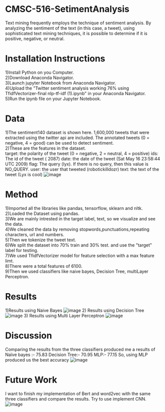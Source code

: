# CMSC-516-SetimentAnalysis

Text mining frequently employs the technique of sentiment analysis. By analyzing the sentiment of the text (in this case, a tweet), using sophisticated text mining techniques, it is possible to determine if it is positive, negative, or neutral.

# Installation Instructions <br/>
 1)Install Python on you Computer. <br/>
 2)Download Anaconda Navigator. <br/>
 3)Launch jupyter Notebook from Anaconda Navigator.<br/>
 4)Upload the "Twitter sentiment analysis working 76% using TfidfVectorizer-final nlp-tf-idf (1).ipynb" in your Anaconda Navigator.<br/>
 5)Run the ipynb file on your Jupyter Notebook. <br/>
 
# Data <br/>
1)The sentiment140 dataset is shown here. 1,600,000 tweets that were extracted using the twitter api are included. The annotated tweets (0 = negative, 4 = good) can be used to detect sentiment. <br/>
2)These are the features in the dataset. <br/>
  target: the polarity of the tweet (0 = negative, 2 = neutral, 4 = positive)
  ids: The id of the tweet ( 2087)
  date: the date of the tweet (Sat May 16 23:58:44 UTC 2009)
  flag: The query (lyx). If there is no query, then this value is NO_QUERY.
  user: the user that tweeted (robotickilldozr)
  text: the text of the tweet (Lyx is cool)
  ![image](https://user-images.githubusercontent.com/46966138/196498725-8ded1e3c-42cb-40c5-9d07-e74de1b4ce19.png)


 
# Method <br/>
1)Imported all the libraries like pandas, tensorflow, sklearn and nltk.<br/>
2)Loaded the Dataset using pandas. <br/>
3)We are mainly intrested in the target label, text, so we visualize and see the data. <br/>
4)We cleaned the data by removing stopwords,punctuations,repeating characters, url and numbers.<br/>
5)Then we tokenize the tweet text. <br/>
6)We split the dataset into 70% train and 30% test. and use the "target" label for testing. <br/>
7)We used TfidfVectorizer model for feature selection with a max feature limt. <br/>
8)There were a total features of 6100. <br/>
9)Then we used classifiers like naive bayes, Decision Tree, multiLayer Perceptron. <br/>

# Results <br/>
1)Results using Naive Bayes
 ![image](https://user-images.githubusercontent.com/46966138/196499082-f354d6ea-fbe7-4170-9d96-feb095796fbd.png)
2) Results using Decision Tree
 ![image](https://user-images.githubusercontent.com/46966138/196499770-2ee88b64-75da-46e6-9fc9-73fba454a95b.png)
3) Results using Multi Layer Perceptron
  ![image](https://user-images.githubusercontent.com/46966138/196499888-fc3f8adb-2543-4017-9bb3-3d55ce234ac8.png)
  
# Discussion <br/>
Comparing the results from the three classifiers produced me a results of 
Naïve bayes :- 75.83
Decision Tree:- 70.95
MLP:- 77.15
So, using MLP produced us the best accuracy
![image](https://user-images.githubusercontent.com/46966138/196500511-40e4dd97-8bfd-48e5-9dcb-c7ade3037703.png)


# Future Work <br/>
I want to finish my implementation of Bert and word2vec with the same three classifiers and compare the results.
Try to use implement CNN.
![image](https://user-images.githubusercontent.com/46966138/196500616-83d25ad6-f248-4110-b256-d5b171ffe9a9.png)
